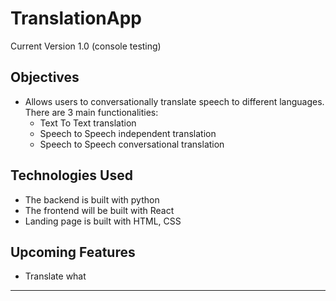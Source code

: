# TranslationApp
Current Version 1.0 (console testing) 
## Objectives
* Allows users to conversationally translate speech to different languages. There are 3 main functionalities:
  * Text To Text translation
  * Speech to Speech independent translation
  * Speech to Speech conversational translation

## Technologies Used
* The backend is built with python
* The frontend will be built with React
* Landing page is built with HTML, CSS

## Upcoming Features 
* Translate what
---
